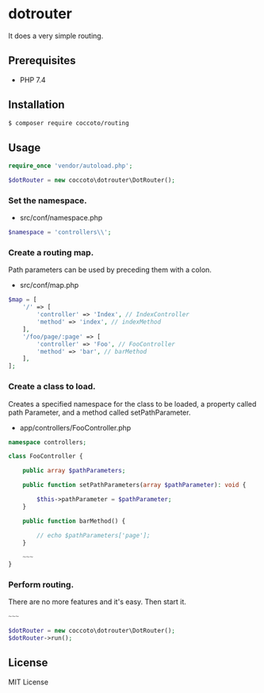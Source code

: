 # dotrouter

It does a very simple routing.

## Prerequisites

- PHP 7.4

## Installation

```sh
$ composer require coccoto/routing
```

## Usage

```php
require_once 'vendor/autoload.php';

$dotRouter = new coccoto\dotrouter\DotRouter();
```

### Set the namespace.

- src/conf/namespace.php

```php
$namespace = 'controllers\\';
```

### Create a routing map.

Path parameters can be used by preceding them with a colon.

- src/conf/map.php

```php
$map = [
    '/' => [
        'controller' => 'Index', // IndexController
        'method' => 'index', // indexMethod
    ],
    '/foo/page/:page' => [
        'controller' => 'Foo', // FooController
        'method' => 'bar', // barMethod
    ],
];
```

### Create a class to load.

Creates a specified namespace for the class to be loaded, a property called path Parameter, and a method called setPathParameter.

- app/controllers/FooController.php

```php
namespace controllers;

class FooController {

    public array $pathParameters;

    public function setPathParameters(array $pathParameter): void {

        $this->pathParameter = $pathParameter;
    }

    public function barMethod() {

        // echo $pathParameters['page'];
    }

    ~~~
}
```

### Perform routing.

There are no more features and it's easy. Then start it.

```php
~~~

$dotRouter = new coccoto\dotrouter\DotRouter();
$dotRouter->run();
```

## License
MIT License